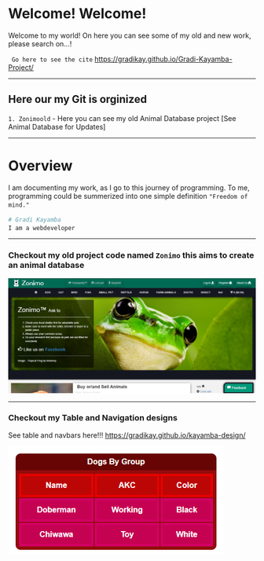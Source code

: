 # Welcome! Welcome!
Welcome to my world! On here you can see some of my old and new work, please search on...!

`
Go here to see the cite` https://gradikay.github.io/Gradi-Kayamba-Project/


***
## Here our my Git is orginized
`1. Zonimoold` - Here you can see my old Animal Database project [See Animal Database for Updates]
***
# Overview
I am documenting my work, as I go to this journey of programming.
To me, programming could be summerized into one simple definition `"Freedom of mind."`

```sh
# Gradi Kayamba
I am a webdeveloper
```

***

### Checkout my old project code named `Zonimo` this aims to create an animal database

![Login to Zonimo image](https://github.com/gradikay/Zonimoold/blob/master/zonimo3.PNG)

***

### Checkout my Table and Navigation designs

See table and navbars here!!! https://gradikay.github.io/kayamba-design/

![Table and Nav Designs](https://github.com/gradikay/Gradi-Kayamba-Project/blob/master/table1.PNG)
